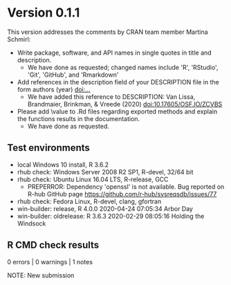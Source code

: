 # Version 0.1.1

This version addresses the comments by CRAN team member Martina Schmirl:
* Write package, software, and API names in single quotes in title and 
  description.
  - We have done as requested; changed names include 'R', 'RStudio', 'Git',
    'GitHub', and 'Rmarkdown'
* Add references in the description field of your DESCRIPTION file in the form
  authors (year) <doi:...>
  - We have added this reference to DESCRIPTION:
    Van Lissa, Brandmaier, Brinkman, & Vreede (2020) <doi:10.17605/OSF.IO/ZCVBS>
* Please add \value to .Rd files regarding exported methods and explain the
  functions results in the documentation.
  - We have done as requested.

## Test environments
* local Windows 10 install, R 3.6.2
* rhub check: Windows Server 2008 R2 SP1, R-devel, 32/64 bit
* rhub check: Ubuntu Linux 16.04 LTS, R-release, GCC
  + PREPERROR: Dependency 'openssl' is not available. Bug reported on R-hub GitHub page https://github.com/r-hub/sysreqsdb/issues/77
* rhub check: Fedora Linux, R-devel, clang, gfortran
* win-builder: release, R 4.0.0 2020-04-24 07:05:34 Arbor Day 
* win-builder: oldrelease: R 3.6.3 2020-02-29 08:05:16 Holding the Windsock

## R CMD check results

0 errors | 0 warnings | 1 notes

NOTE: New submission
